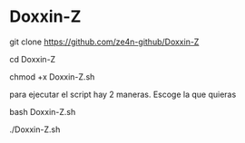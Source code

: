 # Doxxin-Z


git clone https://github.com/ze4n-github/Doxxin-Z

cd Doxxin-Z

chmod +x Doxxin-Z.sh


para ejecutar el script hay 2 maneras. Escoge la que quieras 


bash Doxxin-Z.sh

./Doxxin-Z.sh

